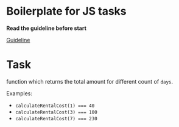 # Boilerplate for JS tasks

**Read the guideline before start**

[Guideline](https://github.com/mate-academy/js_task-guideline/blob/master/README.md)

# Task
 function which returns the total
amount for different count of `days`.

Examples: 
- `calculateRentalCost(1) === 40`
- `calculateRentalCost(3) === 100`
- `calculateRentalCost(7) === 230`
